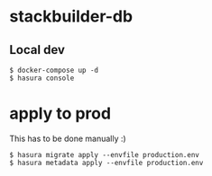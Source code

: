# stackbuilder-db

## Local dev

```shell
$ docker-compose up -d
$ hasura console
```

# apply to prod

This has to be done manually :)

```shell
$ hasura migrate apply --envfile production.env        
$ hasura metadata apply --envfile production.env
```
